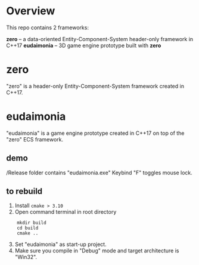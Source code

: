 # Overview #

This repo contains 2 frameworks:

**zero** – a data-oriented Entity-Component-System header-only framework in C++17
**eudaimonia** – 3D game engine prototype built with **zero**

 

# zero #

"zero" is a header-only Entity-Component-System framework created in C++17.

# eudaimonia #

"eudaimonia" is a game engine prototype created in C++17 on top of the "zero" ECS framework.

## demo ##

/Release folder contains "eudaimonia.exe"
Keybind "F" toggles mouse lock.

## to rebuild ##
1. Install `cmake > 3.10`
2. Open command terminal in root directory
```
    mkdir build
    cd build
    cmake ..
``` 
3. Set "eudaimonia" as start-up project.
4. Make sure you compile in "Debug" mode and target architecture is "Win32".
